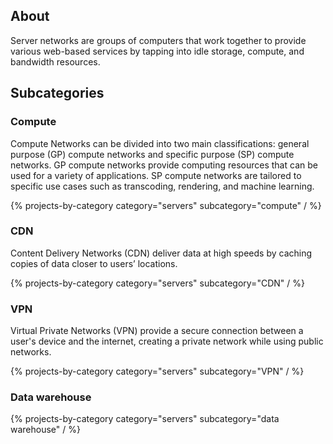 ## About

Server networks are groups of computers that work together to provide various web-based services by tapping into idle storage, compute, and bandwidth resources.

## Subcategories

### Compute

Compute Networks can be divided into two main classifications: general purpose (GP) compute networks and specific purpose (SP) compute networks. GP compute networks provide computing resources that can be used for a variety of applications. SP compute networks are tailored to specific use cases such as transcoding, rendering, and machine learning.

{% projects-by-category category="servers" subcategory="compute" / %}

### CDN

Content Delivery Networks (CDN) deliver data at high speeds by caching copies of data closer to users’ locations.

{% projects-by-category category="servers" subcategory="CDN" / %}

### VPN

Virtual Private Networks (VPN) provide a secure connection between a user's device and the internet, creating a private network while using public networks.

{% projects-by-category category="servers" subcategory="VPN" / %}

### Data warehouse

{% projects-by-category category="servers" subcategory="data warehouse" / %}
